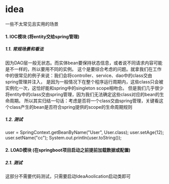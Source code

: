 # idea
一些不太常见且实用的场景

#### 1. IOC模块 (将entity交给spring管理)
##### 1.1. 常规场景和看法
因为DAO层一般无状态。而实体bean要保持状态信息，或者说不同请求内容可能是不一样的，所以要用不同的实例。
这个是要综合考虑的问题。就拿我们在工作中的很常见的例子来说：我们会将controller、service、dao中的class交由spring管理并注入，
是因为一般情况下在整个程序运行周期内，这些class只会被实例化一次，这恰好能和spring中的singleton scope相吻合。
但是我们几乎很少将entity中的class交由spring管理，因为我们无法确定这些class对应的bean的生命周期。
所以其实归结一句话：考虑是否将一个class交由spring管理，关键看这个class产生的bean是否符合spring提供的scope的生命周期规则

##### 1.2. 测试
user = SpringContext.getBeanByName("User", User.class);
user.setAge(12);
user.setName("cc");
System.out.println(user.toString());


#### 2. LOAD模块 (在springboot项目启动之前提前加载数据或配置)
##### 2.1. 测试
这部分不需要代码测试，只需要启动IdeaAoolication启动类即可